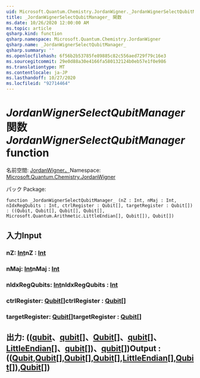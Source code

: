 ```yaml
---
uid: Microsoft.Quantum.Chemistry.JordanWigner._JordanWignerSelectQubitManager_
title: _JordanWignerSelectQubitManager_ 関数
ms.date: 10/26/2020 12:00:00 AM
ms.topic: article
qsharp.kind: function
qsharp.namespace: Microsoft.Quantum.Chemistry.JordanWigner
qsharp.name: _JordanWignerSelectQubitManager_
qsharp.summary: ''
ms.openlocfilehash: 6f56b2b53785fe89885c82c556aed729f79c16e3
ms.sourcegitcommit: 29e0d88a30e4166fa580132124b0eb57e1f0e986
ms.translationtype: MT
ms.contentlocale: ja-JP
ms.lasthandoff: 10/27/2020
ms.locfileid: "92714464"
---
```

# <a name="_jordanwignerselectqubitmanager_-function"></a><span data-ttu-id="c105c-102">_JordanWignerSelectQubitManager_ 関数</span><span class="sxs-lookup"><span data-stu-id="c105c-102">_JordanWignerSelectQubitManager_ function</span></span>

<span data-ttu-id="c105c-103">名前空間: [JordanWigner。](xref:Microsoft.Quantum.Chemistry.JordanWigner)</span><span class="sxs-lookup"><span data-stu-id="c105c-103">Namespace: [Microsoft.Quantum.Chemistry.JordanWigner](xref:Microsoft.Quantum.Chemistry.JordanWigner)</span></span>

<span data-ttu-id="c105c-104">パック [](https://nuget.org/packages/)</span><span class="sxs-lookup"><span data-stu-id="c105c-104">Package: [](https://nuget.org/packages/)</span></span>




```qsharp
function _JordanWignerSelectQubitManager_ (nZ : Int, nMaj : Int, nIdxRegQubits : Int, ctrlRegister : Qubit[], targetRegister : Qubit[]) : ((Qubit, Qubit[], Qubit[], Qubit[], Microsoft.Quantum.Arithmetic.LittleEndian[], Qubit[]), Qubit[])
```


## <a name="input"></a><span data-ttu-id="c105c-105">入力</span><span class="sxs-lookup"><span data-stu-id="c105c-105">Input</span></span>

### <a name="nz--int"></a><span data-ttu-id="c105c-106">nZ: [Int](xref:microsoft.quantum.lang-ref.int)</span><span class="sxs-lookup"><span data-stu-id="c105c-106">nZ : [Int](xref:microsoft.quantum.lang-ref.int)</span></span>




### <a name="nmaj--int"></a><span data-ttu-id="c105c-107">nMaj: [Int](xref:microsoft.quantum.lang-ref.int)</span><span class="sxs-lookup"><span data-stu-id="c105c-107">nMaj : [Int](xref:microsoft.quantum.lang-ref.int)</span></span>




### <a name="nidxregqubits--int"></a><span data-ttu-id="c105c-108">nIdxRegQubits: [Int](xref:microsoft.quantum.lang-ref.int)</span><span class="sxs-lookup"><span data-stu-id="c105c-108">nIdxRegQubits : [Int](xref:microsoft.quantum.lang-ref.int)</span></span>




### <a name="ctrlregister--qubit"></a><span data-ttu-id="c105c-109">ctrlRegister: [Qubit](xref:microsoft.quantum.lang-ref.qubit)[]</span><span class="sxs-lookup"><span data-stu-id="c105c-109">ctrlRegister : [Qubit](xref:microsoft.quantum.lang-ref.qubit)[]</span></span>




### <a name="targetregister--qubit"></a><span data-ttu-id="c105c-110">targetRegister: [Qubit](xref:microsoft.quantum.lang-ref.qubit)[]</span><span class="sxs-lookup"><span data-stu-id="c105c-110">targetRegister : [Qubit](xref:microsoft.quantum.lang-ref.qubit)[]</span></span>





## <a name="output--qubitqubitqubitqubitlittleendianqubitqubit"></a><span data-ttu-id="c105c-111">出力: (([qubit](xref:microsoft.quantum.lang-ref.qubit)、[qubit](xref:microsoft.quantum.lang-ref.qubit)[]、[Qubit](xref:microsoft.quantum.lang-ref.qubit)[]、[qubit](xref:microsoft.quantum.lang-ref.qubit)[]、[LittleEndian](xref:Microsoft.Quantum.Arithmetic.LittleEndian)[]、[qubit](xref:microsoft.quantum.lang-ref.qubit)[])、[qubit](xref:microsoft.quantum.lang-ref.qubit)[])</span><span class="sxs-lookup"><span data-stu-id="c105c-111">Output : (([Qubit](xref:microsoft.quantum.lang-ref.qubit),[Qubit](xref:microsoft.quantum.lang-ref.qubit)[],[Qubit](xref:microsoft.quantum.lang-ref.qubit)[],[Qubit](xref:microsoft.quantum.lang-ref.qubit)[],[LittleEndian](xref:Microsoft.Quantum.Arithmetic.LittleEndian)[],[Qubit](xref:microsoft.quantum.lang-ref.qubit)[]),[Qubit](xref:microsoft.quantum.lang-ref.qubit)[])</span></span>

